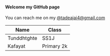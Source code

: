 #### **Welcome my GitHub page**
You can reach me on my [@tadeajai4@gmail.com](tadeajai4@gmail.com) <br>






|Name|Class|
| --- | --- |
|Tunddhtghte|SS1J
|Kafayat|Primary 2k